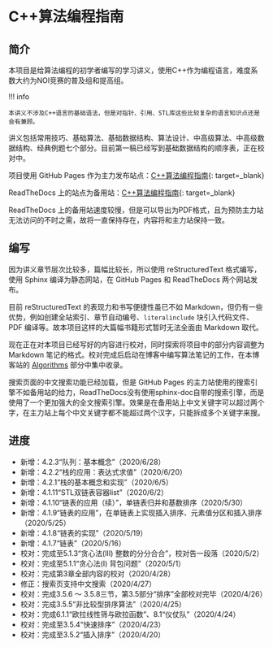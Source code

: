 # C++算法编程指南

## 简介 

本项目是给算法编程的初学者编写的学习讲义，使用C++作为编程语言，难度系数大约为NOI竞赛的普及组和提高组。

!!! info

    本讲义不涉及C++语言的基础语法，但是对指针、引用、STL库这些比较复杂的语言知识点还是会有兼顾。

讲义包括常用技巧、基础算法、基础数据结构、算法设计、中高级算法、中高级数据结构、经典例题七个部分。目前第一稿已经写到基础数据结构的顺序表，正在校对中。

项目使用 GitHub Pages 作为主力发布站点：[C++算法编程指南](https://majorli.github.com/algo_guide/){: target=_blank}

ReadTheDocs 上的站点为备用站：[C++算法编程指南](https://algo-guide.readthedocs.io/zh_CN/latest/){: target=_blank}

ReadTheDocs 上的备用站速度较慢，但是可以导出为PDF格式，且为预防主力站无法访问的不时之需，故将一直保持存在，内容将和主力站保持一致。

## 编写

因为讲义章节层次比较多，篇幅比较长，所以使用 reStructuredText 格式编写，使用 Sphinx 编译为静态网站，在 GitHub Pages 和 ReadTheDocs 两个网站发布。

目前 reStructuredText 的表现力和书写便捷性虽已不如 Markdown，但仍有一些优势，例如创建全站索引、章节自动编号、``literalinclude`` 块引入代码文件、PDF 编译等。故本项目这样的大篇幅书籍形式暂时无法全面由 Markdown 取代。

现在正在对本项目已经写好的内容进行校对，同时探索将项目中的部分内容调整为 Markdown 笔记的格式。校对完成后启动在博客中编写算法笔记的工作，在本博客站的 [Algorithms](../notes/algos/overview.md) 部分中集中收录。

搜索页面的中文搜索功能已经加载，但是 GitHub Pages 的主力站使用的搜索引擎不如备用站的给力，ReadTheDocs没有使用sphinx-doc自带的搜索引擎，而是使用了一个更加强大的全文搜索引擎。效果是在备用站上中文关键字可以超过两个字，在主力站上每个中文关键字都不能超过两个汉字，只能拆成多个关键字来搜。

## 进度

- 新增：4.2.3“队列：基本概念”（2020/6/28）
- 新增：4.2.2“栈的应用：表达式求值”（2020/6/20）
- 新增：4.2.1“栈的基本概念和实现”（2020/6/5）
- 新增：4.1.11“STL双链表容器list”（2020/6/2）
- 新增：4.1.10“链表的应用（续）”，单链表归并和基数排序（2020/5/30）
- 新增：4.1.9“链表的应用”，在单链表上实现插入排序、元素值分区和插入排序（2020/5/25）
- 新增：4.1.8“链表的实现”（2020/5/19）
- 新增：4.1.7“链表”（2020/5/16）
- 校对：完成至5.1.3“贪心法(III) 整数的分分合合”，校对告一段落（2020/5/2）
- 校对：完成至5.1.1“贪心法(I) 背包问题”（2020/5/1）
- 校对：完成第3章全部内容的校对（2020/4/28）
- 修正：搜索页支持中文搜索（2020/4/27）
- 校对：完成3.5.6 ～ 3.5.8三节，第3.5部分“排序”全部校对完毕（2020/4/26）
- 校对：完成3.5.5“非比较型排序算法”（2020/4/25）
- 校对：完成6.1.1“欧拉线性筛与欧拉函数”、8.1“仪仗队”（2020/4/24）
- 校对：完成至3.5.4“快速排序”（2020/4/23）
- 校对：完成至3.5.2“插入排序”（2020/4/20）

